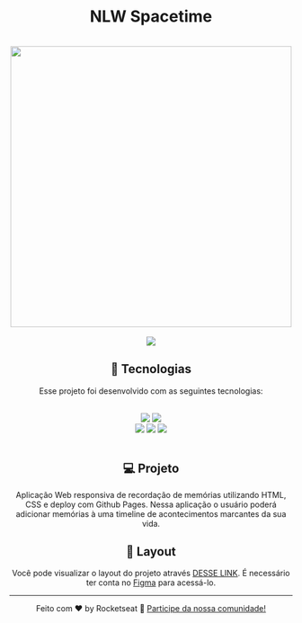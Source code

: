 <h1 align="center"> NLW Spacetime </h1><br>
<div align="center">
  
<img src="#" width="500px">
  <br>
<br><img src="http://img.shields.io/static/v1?label=STATUS&message=CONCLUIDO%20COM%20SUCESSO&color=GREEN&style=for-the-badge"/><br>
  
  ## 🚀 Tecnologias

<p>Esse projeto foi desenvolvido com as seguintes tecnologias:</p>
<br><div>
<img src="https://img.shields.io/badge/HTML5-E34F26?style=for-the-badge&logo=html5&logoColor=white">
<img src="https://img.shields.io/badge/CSS3-1572B6?style=for-the-badge&logo=css3&logoColor=white"/>

<br>
<img src="https://img.shields.io/badge/GIT-E44C30?style=for-the-badge&logo=git&logoColor=white"/>
<img src="https://img.shields.io/badge/GitHub-100000?style=for-the-badge&logo=github&logoColor=white"/>
<img src="https://img.shields.io/badge/Figma-F24E1E?style=for-the-badge&logo=figma&logoColor=white"/>   
</div>
<br>
  
 ## 💻 Projeto

Aplicação Web responsiva de recordação de memórias utilizando HTML, CSS e deploy com Github Pages. 
Nessa aplicação o usuário poderá adicionar memórias à uma timeline de acontecimentos marcantes da sua vida. 
  
  ## 🔖 Layout

Você pode visualizar o layout do projeto através [DESSE LINK](https://www.figma.com/file/kf6bEpEwouA5jqH3ynpk5V/C%C3%A1psula-do-tempo-%E2%80%A2-Trilha-Explorer-(Community)-(Copy)?type=design&node-id=306-84). É necessário ter conta no [Figma](https://figma.com) para acessá-lo.
  
  
  ---

Feito com ♥ by Rocketseat 🚀 [Participe da nossa comunidade!](https://discord.gg/rocketseat)
